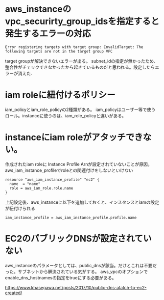 # aws_instanceのvpc_securirty_group_idsを指定すると発生するエラーの対応

```
Error registering targets with target group: InvalidTarget: The following targets are not in the target group VPC
```
target groupが解決できないエラーが出る。
subnet_idの指定が無かったため、整合性がチェックできなかったから起きているものだと思われる。設定したらエラーが消えた.

# iam roleに紐付けるポリシー

iam_policyとiam_role_policyの2種類がある。
iam_policyはユーザー等で使うロール。instanceに使うのは、iam_role_policyと違いがある。


# instanceにiam roleがアタッチできない。

作成されたiam roleに Instance Profile Arnが設定されていないことが原因。
aws_iam_instance_profileでroleとの関連付けをしないといけない

```
resource "aws_iam_instance_profile" "ec2" {
  name  = "name"
  role = aws_iam_role.role.name
}
```

上記設定後、aws_instanceに以下を追加しておくと、インスタンスとiamの設定が紐付けられる
```
iam_instance_profile = aws_iam_instance_profile.profile.name
```

# EC2のパブリックDNSが設定されていない

aws_instanceのパラメータとしては、public_dnsが該当。だけとこれは不要だった。サブネットから解決されている気がする。
aws_vpcのオプションでenable_dns_hostnamesの指定をtrueにする必要がある。

https://www.khasegawa.net/posts/2017/10/public-dns-atatch-to-ec2-created/

